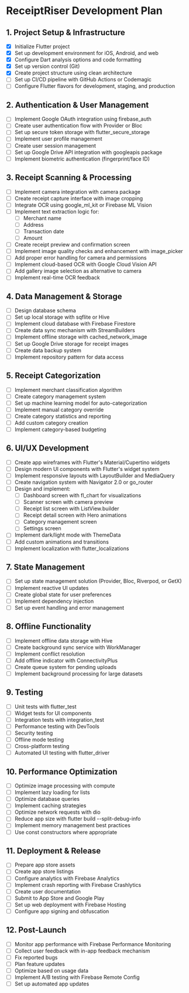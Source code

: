 # ReceiptRiser Development Plan

## 1. Project Setup & Infrastructure
- [x] Initialize Flutter project
- [x] Set up development environment for iOS, Android, and web
- [x] Configure Dart analysis options and code formatting
- [x] Set up version control (Git)
- [x] Create project structure using clean architecture
- [ ] Set up CI/CD pipeline with GitHub Actions or Codemagic
- [ ] Configure Flutter flavors for development, staging, and production

## 2. Authentication & User Management
- [ ] Implement Google OAuth integration using firebase_auth
- [ ] Create user authentication flow with Provider or Bloc
- [ ] Set up secure token storage with flutter_secure_storage
- [ ] Implement user profile management
- [ ] Create user session management
- [ ] Set up Google Drive API integration with googleapis package
- [ ] Implement biometric authentication (fingerprint/face ID)

## 3. Receipt Scanning & Processing
- [ ] Implement camera integration with camera package
- [ ] Create receipt capture interface with image cropping
- [ ] Integrate OCR using google_ml_kit or Firebase ML Vision
- [ ] Implement text extraction logic for:
  - [ ] Merchant name
  - [ ] Address
  - [ ] Transaction date
  - [ ] Amount
- [ ] Create receipt preview and confirmation screen
- [ ] Implement image quality checks and enhancement with image_picker
- [ ] Add proper error handling for camera and permissions
- [ ] Implement cloud-based OCR with Google Cloud Vision API
- [ ] Add gallery image selection as alternative to camera
- [ ] Implement real-time OCR feedback

## 4. Data Management & Storage
- [ ] Design database schema
- [ ] Set up local storage with sqflite or Hive
- [ ] Implement cloud database with Firebase Firestore
- [ ] Create data sync mechanism with StreamBuilders
- [ ] Implement offline storage with cached_network_image
- [ ] Set up Google Drive storage for receipt images
- [ ] Create data backup system
- [ ] Implement repository pattern for data access

## 5. Receipt Categorization
- [ ] Implement merchant classification algorithm
- [ ] Create category management system
- [ ] Set up machine learning model for auto-categorization
- [ ] Implement manual category override
- [ ] Create category statistics and reporting
- [ ] Add custom category creation
- [ ] Implement category-based budgeting

## 6. UI/UX Development
- [ ] Create app wireframes with Flutter's Material/Cupertino widgets
- [ ] Design modern UI components with Flutter's widget system
- [ ] Implement responsive layouts with LayoutBuilder and MediaQuery
- [ ] Create navigation system with Navigator 2.0 or go_router
- [ ] Design and implement:
  - [ ] Dashboard screen with fl_chart for visualizations
  - [ ] Scanner screen with camera preview
  - [ ] Receipt list screen with ListView.builder
  - [ ] Receipt detail screen with Hero animations
  - [ ] Category management screen
  - [ ] Settings screen
- [ ] Implement dark/light mode with ThemeData
- [ ] Add custom animations and transitions
- [ ] Implement localization with flutter_localizations

## 7. State Management
- [ ] Set up state management solution (Provider, Bloc, Riverpod, or GetX)
- [ ] Implement reactive UI updates
- [ ] Create global state for user preferences
- [ ] Implement dependency injection
- [ ] Set up event handling and error management

## 8. Offline Functionality
- [ ] Implement offline data storage with Hive
- [ ] Create background sync service with WorkManager
- [ ] Implement conflict resolution
- [ ] Add offline indicator with ConnectivityPlus
- [ ] Create queue system for pending uploads
- [ ] Implement background processing for large datasets

## 9. Testing
- [ ] Unit tests with flutter_test
- [ ] Widget tests for UI components
- [ ] Integration tests with integration_test
- [ ] Performance testing with DevTools
- [ ] Security testing
- [ ] Offline mode testing
- [ ] Cross-platform testing
- [ ] Automated UI testing with flutter_driver

## 10. Performance Optimization
- [ ] Optimize image processing with compute
- [ ] Implement lazy loading for lists
- [ ] Optimize database queries
- [ ] Implement caching strategies
- [ ] Optimize network requests with dio
- [ ] Reduce app size with flutter build --split-debug-info
- [ ] Implement memory management best practices
- [ ] Use const constructors where appropriate

## 11. Deployment & Release
- [ ] Prepare app store assets
- [ ] Create app store listings
- [ ] Configure analytics with Firebase Analytics
- [ ] Implement crash reporting with Firebase Crashlytics
- [ ] Create user documentation
- [ ] Submit to App Store and Google Play
- [ ] Set up web deployment with Firebase Hosting
- [ ] Configure app signing and obfuscation

## 12. Post-Launch
- [ ] Monitor app performance with Firebase Performance Monitoring
- [ ] Collect user feedback with in-app feedback mechanism
- [ ] Fix reported bugs
- [ ] Plan feature updates
- [ ] Optimize based on usage data
- [ ] Implement A/B testing with Firebase Remote Config
- [ ] Set up automated app updates
